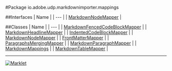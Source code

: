 #Package io.adobe.udp.markdownimporter.mappings

##Interfaces
| Name |
| --- |
| [MarkdownNodeMapper](MarkdownNodeMapper.md) |

##Classes
| Name |
| --- |
| [MarkdownFencedCodeBlockMapper](MarkdownFencedCodeBlockMapper.md) |
| [MarkdownHeadlineMapper](MarkdownHeadlineMapper.md) |
| [IndentedCodeBlockMapper](IndentedCodeBlockMapper.md) |
| [MarkdownNodeMapper](MarkdownNodeMapper.md) |
| [FrontMatterMapper](FrontMatterMapper.md) |
| [ParagraphsMergingMapper](ParagraphsMergingMapper.md) |
| [MarkdownParagraphMapper](MarkdownParagraphMapper.md) |
| [MarkdownMappings](MarkdownMappings.md) |
| [MarkdownTableMapper](MarkdownTableMapper.md) |

---

[![Marklet](https://img.shields.io/badge/Generated%20by-Marklet-green.svg)](https://github.com/Faylixe/marklet)